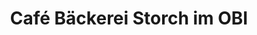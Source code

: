 ---
title: "Café Bäckerei Storch im OBI"
url: /fulda/cafe-baeckerei-storch-im-obi/
shop: Bäckerei
---